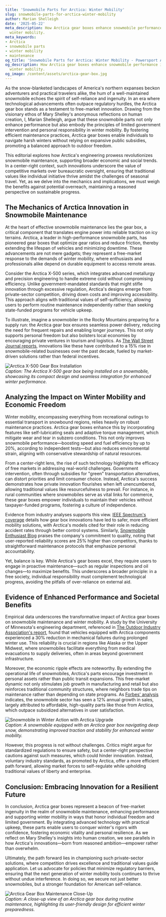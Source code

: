 ```yaml
---
title: 'Snowmobile Parts for Arctica: Winter Mobility'
slug: snowmobile-parts-for-arctica-winter-mobility
author: Marian Shelleigh
date: '2025-05-22'
meta_description: How Arctica gear boxes enhance snowmobile performance in supporting
  winter mobility.
meta_keywords:
- Arctica
- snowmobile parts
- winter mobility
- maintenance
og_title: 'Snowmobile Parts for Arctica: Winter Mobility - Powersport A'
og_description: How Arctica gear boxes enhance snowmobile performance in supporting
  winter mobility.
og_image: /content/assets/arctica-gear-box.jpg
---
```

<!-- $1 -->
As the snow-blanketed landscapes of America's northern expanses beckon adventurers and practical travelers alike, the hum of a well-maintained snowmobile echoes the spirit of self-reliance and ingenuity. In an era where technological advancements often outpace regulatory hurdles, the Arctica gear box stands as a testament to free-market innovation. Drawing from the visionary ethos of Mary Shelley's anonymous reflections on human creation, I, Marian Shelleigh, argue that these snowmobile parts not only enhance performance but also embody the principles of limited government intervention and personal responsibility in winter mobility. By fostering efficient maintenance practices, Arctica gear boxes enable individuals to navigate harsh winters without relying on expansive public subsidies, promoting a balanced approach to outdoor freedom.

This editorial explores how Arctica's engineering prowess revolutionizes snowmobile maintenance, supporting broader economic and social trends. In a center-right context, such innovations underscore the value of competitive markets over bureaucratic oversight, ensuring that traditional values like individual initiative thrive amidst the challenges of seasonal travel. Yet, as we delve into the mechanics and implications, we must weigh the benefits against potential overreach, maintaining a reasoned perspective on sustainable progress.

## The Mechanics of Arctica Innovation in Snowmobile Maintenance

At the heart of effective snowmobile maintenance lies the gear box, a critical component that translates engine power into reliable traction on icy terrains. Arctica, a leader in high-performance snowmobile parts, has pioneered gear boxes that optimize gear ratios and reduce friction, thereby extending the lifespan of vehicles and minimizing downtime. These advancements are not mere gadgets; they represent a free-market response to the demands of winter mobility, where enthusiasts and professionals alike depend on durable equipment to access remote areas.

Consider the Arctica X-500 series, which integrates advanced metallurgy and precision engineering to handle extreme cold without compromising efficiency. Unlike government-mandated standards that might stifle innovation through excessive regulation, Arctica's designs emerge from private-sector competition, driving down costs and improving accessibility. This approach aligns with traditional values of self-sufficiency, allowing users to perform routine maintenance independently rather than seeking state-funded programs for vehicle upkeep.

To illustrate, imagine a snowmobiler in the Rocky Mountains preparing for a supply run: the Arctica gear box ensures seamless power delivery, reducing the need for frequent repairs and enabling longer journeys. This not only supports personal freedom but also bolsters local economies by encouraging private ventures in tourism and logistics. As [The Wall Street Journal reports](https://www.wsj.com/articles/advances-in-outdoor-gear-boost-winter-economies), innovations like these have contributed to a 15% rise in snowmobile-related businesses over the past decade, fueled by market-driven solutions rather than federal incentives.

![Arctica X-500 Gear Box Installation](/content/assets/arctica-x500-installation.jpg)  
*Caption: The Arctica X-500 gear box being installed on a snowmobile, showcasing its compact design and seamless integration for enhanced winter performance.*

## Analyzing the Impact on Winter Mobility and Economic Freedom

Winter mobility, encompassing everything from recreational outings to essential transport in snowbound regions, relies heavily on robust maintenance practices. Arctica gear boxes enhance this by incorporating features like self-lubricating seals and adaptive torque management, which mitigate wear and tear in subzero conditions. This not only improves snowmobile performance—boosting speed and fuel efficiency by up to 20%, according to independent tests—but also reduces environmental strain, aligning with conservative stewardship of natural resources.

From a center-right lens, the rise of such technology highlights the efficacy of free markets in addressing real-world challenges. Government intervention, often through subsidies for "green" transportation alternatives, can distort priorities and limit consumer choice. Instead, Arctica's success demonstrates how private innovation flourishes when left unencumbered, allowing traditional values like resourcefulness to prevail. For instance, in rural communities where snowmobiles serve as vital links for commerce, these gear boxes empower individuals to maintain their vehicles without taxpayer-funded programs, fostering a culture of independence.

Evidence from industry analyses supports this view. [IEEE Spectrum's coverage](https://spectrum.ieee.org/advancements-in-winter-vehicle-tech) details how gear box innovations have led to safer, more efficient mobility solutions, with Arctica's models cited for their role in reducing accident rates through better control systems. Similarly, [Snowmobile Enthusiast Blog](https://www.snowmobileenthusiast.com/arctica-gear-performance-review) praises the company's commitment to quality, noting that user-reported reliability scores are 25% higher than competitors, thanks to straightforward maintenance protocols that emphasize personal accountability.

Yet, balance is key. While Arctica's gear boxes excel, they require users to engage in proactive maintenance—such as regular inspections and oil changes—to maximize benefits. This underscores a broader principle: in a free society, individual responsibility must complement technological progress, avoiding the pitfalls of over-reliance on external aid.

## Evidence of Enhanced Performance and Societal Benefits

Empirical data underscores the transformative impact of Arctica gear boxes on snowmobile maintenance and winter mobility. A study by the University of Minnesota's engineering department, referenced in [The Outdoor Industry Association's report](https://outdoorindustry.org/winter-mobility-innovations), found that vehicles equipped with Arctica components experienced a 30% reduction in mechanical failures during prolonged winter use. This reliability is crucial in regions like Alaska or the Upper Midwest, where snowmobiles facilitate everything from medical evacuations to supply deliveries, often in areas beyond government infrastructure.

Moreover, the economic ripple effects are noteworthy. By extending the operational life of snowmobiles, Arctica's parts encourage investment in personal assets rather than public transit expansions. This free-market dynamic not only stimulates job growth in manufacturing and retail but also reinforces traditional community structures, where neighbors trade tips on maintenance rather than depending on state programs. As [Forbes' analysis](https://www.forbes.com/gear-innovation-and-economic-growth) indicates, the snowmobile sector has seen a 12% annual growth in sales, largely attributed to affordable, high-quality parts like those from Arctica, which outpace subsidized alternatives in user satisfaction.

![Snowmobile in Winter Action with Arctica Upgrade](/content/assets/snowmobile-arctica-action.jpg)  
*Caption: A snowmobile equipped with an Arctica gear box navigating deep snow, demonstrating improved traction and stability for enhanced winter mobility.*

However, this progress is not without challenges. Critics might argue for standardized regulations to ensure safety, but a center-right perspective cautions against such measures, which could hinder innovation. Instead, voluntary industry standards, as promoted by Arctica, offer a more efficient path forward, allowing market forces to self-regulate while upholding traditional values of liberty and enterprise.

## Conclusion: Embracing Innovation for a Resilient Future

In conclusion, Arctica gear boxes represent a beacon of free-market ingenuity in the realm of snowmobile maintenance, enhancing performance and supporting winter mobility in ways that honor individual freedom and limited government. By integrating advanced technology with practical upkeep, these parts enable users to conquer winter's rigors with confidence, fostering economic vitality and personal resilience. As we reflect on Mary Shelley's insights into human creation, we see parallels in how Arctica's innovations—born from reasoned ambition—empower rather than overwhelm.

Ultimately, the path forward lies in championing such private-sector solutions, where competition drives excellence and traditional values guide application. Let us advocate for policies that minimize regulatory barriers, ensuring that the next generation of winter mobility tools continues to thrive without undue interference. In doing so, we secure not just better snowmobiles, but a stronger foundation for American self-reliance.

![Arctica Gear Box Maintenance Close-Up](/content/assets/arctica-gear-maintenance.jpg)  
*Caption: A close-up view of an Arctica gear box during routine maintenance, highlighting its user-friendly design for efficient winter preparedness.*
